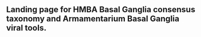 ## Landing page for HMBA Basal Ganglia consensus taxonomy and Armamentarium Basal Ganglia viral tools.
